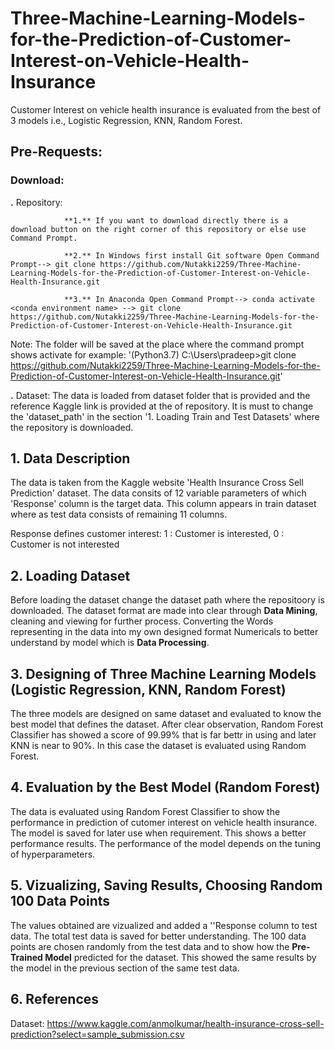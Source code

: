 # Three-Machine-Learning-Models-for-the-Prediction-of-Customer-Interest-on-Vehicle-Health-Insurance
Customer Interest on vehicle health insurance is evaluated from the best of 3 models i.e., Logistic Regression, KNN, Random Forest. 

## Pre-Requests: 
### Download:
**.** Repository:
                
                **1.** If you want to download directly there is a download button on the right corner of this repository or else use Command Prompt. 
                
                **2.** In Windows first install Git software Open Command Prompt--> git clone https://github.com/Nutakki2259/Three-Machine-Learning-Models-for-the-Prediction-of-Customer-Interest-on-Vehicle-Health-Insurance.git
                
                **3.** In Anaconda Open Command Prompt--> conda activate <conda environment name> --> git clone https://github.com/Nutakki2259/Three-Machine-Learning-Models-for-the-Prediction-of-Customer-Interest-on-Vehicle-Health-Insurance.git

Note: The folder will be saved at the place where the command prompt shows activate for example: '(Python3.7) C:\Users\pradeep>git clone https://github.com/Nutakki2259/Three-Machine-Learning-Models-for-the-Prediction-of-Customer-Interest-on-Vehicle-Health-Insurance.git'

**.** Dataset: The data is loaded from dataset folder that is provided and the reference Kaggle link is provided at the of repository. It is must to change the 'dataset_path' in the section '1. Loading Train and Test Datasets' where the repository is downloaded.

## 1. Data Description
The data is taken from the Kaggle website 'Health Insurance Cross Sell Prediction' dataset. The data consits of 12 variable parameters of which 'Response' column is the target data. This column appears in train dataset where as test data consists of remaining 11 columns.

Response defines customer interest: 1 : Customer is interested, 0 : Customer is not interested

## 2. Loading Dataset
Before loading the dataset change the dataset path where the repositoory is downloaded. 
The dataset format are made into clear through **Data Mining**, cleaning and viewing for further process. Converting the Words representing in the data into my own designed format Numericals to better understand by model which is **Data Processing**.

## 3. Designing of Three Machine Learning Models (Logistic Regression, KNN, Random Forest)
The three models are designed on same dataset and evaluated to know the best model that defines the dataset. After clear observation, Random Forest Classifier has showed a score of 99.99% that is far bettr in using and later KNN is near to 90%. In this case the dataset is evaluated using Random Forest.

## 4. Evaluation by the Best Model (Random Forest)
The data is evaluated using Random Forest Classifier to show the performance in prediction of cutomer interest on vehicle health insurance. The model is saved for later use when requirement. This shows a better performance results. The performance of the model depends on the tuning of hyperparameters.

## 5. Vizualizing, Saving Results, Choosing Random 100 Data Points
The values obtained are vizualized and added a ''Response column to test data. The total test data is saved for better understanding. The 100 data points are chosen randomly from the test data and to show how the **Pre-Trained Model** predicted for the dataset. This showed the same results by the model in the previous section of the same test data.

## 6. References
Dataset: https://www.kaggle.com/anmolkumar/health-insurance-cross-sell-prediction?select=sample_submission.csv

